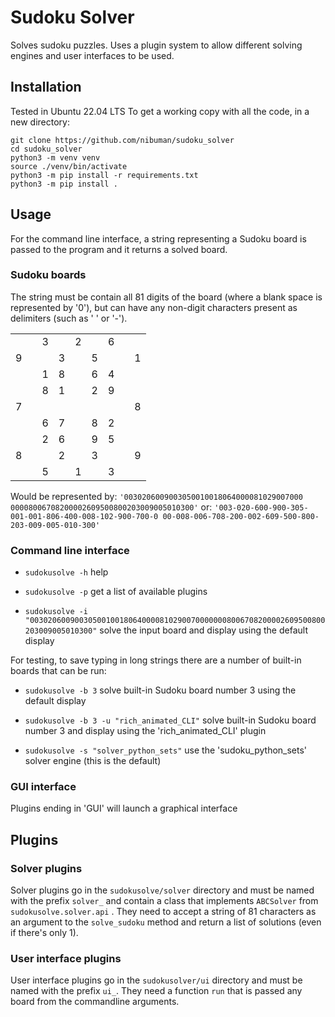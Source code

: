 # Sudoku Solver

Solves sudoku puzzles. Uses a plugin system to allow different solving engines and user interfaces to be used. 

## Installation

Tested in Ubuntu 22.04 LTS
To get a working copy with all the code, in a new directory:
```
git clone https://github.com/nibuman/sudoku_solver
cd sudoku_solver
python3 -m venv venv
source ./venv/bin/activate
python3 -m pip install -r requirements.txt
python3 -m pip install .
```
## Usage

For the command line interface, a string representing a Sudoku board is passed to the program and it returns a solved board.

### Sudoku boards

The string must be contain all 81 digits of the board (where a blank space is represented by '0'), but can have any non-digit characters present as delimiters (such as ' ' or '-').

|   |   |   |   |   |   |   |   |   |
|---|---|---|---|---|---|---|---|---|
|   |   | 3 |   | 2 |   | 6 |   |   |
| 9 |   |   | 3 |   | 5 |   |   | 1 |
|   |   | 1 | 8 |   | 6 | 4 |   |   |
|   |   | 8 | 1 |   | 2 | 9 |   |   |
| 7 |   |   |   |   |   |   |   | 8 |
|   |   | 6 | 7 |   | 8 | 2 |   |   |
|   |   | 2 | 6 |   | 9 | 5 |   |   |
| 8 |   |   | 2 |   | 3 |   |   | 9 |
|   |   | 5 |   | 1 |   | 3 |   |   |

Would be represented by:
`'0030206009003050010018064000081029007000    00008006708200002609500800203009005010300'`
or:
`'003-020-600-900-305-001-001-806-400-008-102-900-700-0 00-008-006-708-200-002-609-500-800-203-009-005-010-300'`

### Command line interface

- `sudokusolve -h`  help 

- `sudokusolve -p`  get a list of available plugins

- `sudokusolve -i "003020600900305001001806400008102900700000008006708200002609500800203009005010300"`  solve the input board and display using the default display

For testing, to save typing in long strings there are a number of built-in boards that can be run:

- `sudokusolve -b 3` solve built-in Sudoku board number 3 using the default display

- `sudokusolve -b 3 -u "rich_animated_CLI"`  solve built-in Sudoku board number 3 and display using the 'rich_animated_CLI' plugin 

- `sudokusolve -s "solver_python_sets"`  use the 'sudoku_python_sets' solver engine (this is the default)

### GUI interface

Plugins ending in 'GUI' will launch a graphical interface

## Plugins

### Solver plugins

Solver plugins go in the `sudokusolve/solver` directory and must be named with the prefix `solver_` and contain a class that implements `ABCSolver` from `sudokusolve.solver.api` . They need to accept a string of 81 characters as an argument to the `solve_sudoku` method and return a list of solutions (even if there's only 1).

### User interface plugins

User interface plugins go in the `sudokusolver/ui` directory and must be named with the prefix `ui_`. They need a function `run` that is passed any board from the commandline arguments.